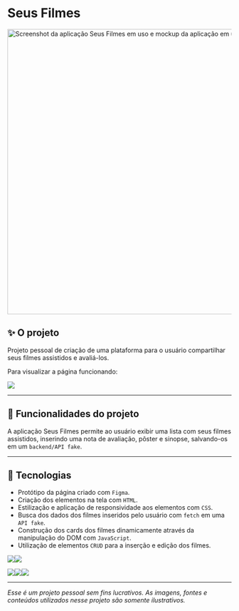 # Seus Filmes

<img width="1280" height="640" alt="Screenshot da aplicação Seus Filmes em uso e mockup da aplicação em um notebook" src="https://github.com/user-attachments/assets/0bc01810-f0dd-4ce6-86df-1e1931cd7988" />

## ✨ O projeto

Projeto pessoal de criação de uma plataforma para o usuário compartilhar seus filmes assistidos e avaliá-los.

Para visualizar a página funcionando: 

<a href="https://lucasjdantas.github.io/seus-filmes/" target="_blank"><img loading="lazy" src="https://img.shields.io/badge/GitHub%20Pages-222222?style=for-the-badge&logo=github%20Pages&logoColor=white" target="_blank"></a>

<hr>

## 🔨 Funcionalidades do projeto

A aplicação Seus Filmes permite ao usuário exibir uma lista com seus filmes assistidos, inserindo uma nota de avaliação, pôster e sinopse, salvando-os em um `backend/API fake`.

<hr>

## 🚀 Tecnologias
- Protótipo da página criado com `Figma`.
- Criação dos elementos na tela com `HTML`.
- Estilização e aplicação de responsividade aos elementos com `CSS`.
- Busca dos dados dos filmes inseridos pelo usuário com `fetch` em uma `API fake`.
- Construção dos cards dos filmes dinamicamente através da manipulação do DOM com `JavaScript`.
- Utilização de elementos `CRUD` para a inserção e edição dos filmes.

<img loading="laz" src="https://img.shields.io/badge/VSCode-0078D4?style=for-the-badge&logo=visual%20studio%20code&logoColor=white"><img loading="lazy" src="https://img.shields.io/badge/Figma-F24E1E?style=for-the-badge&logo=figma&logoColor=white">

<img loading="lazy" src="https://img.shields.io/badge/HTML5-E34F26?style=for-the-badge&logo=html5&logoColor=white"><img loading="lazy" src="https://img.shields.io/badge/CSS3-1572B6?style=for-the-badge&logo=css3&logoColor=white"><img loading="lazy" src="https://img.shields.io/badge/JavaScript-323330?style=for-the-badge&logo=javascript&logoColor=F7DF1E">

<hr>

*Esse é um projeto pessoal sem fins lucrativos. As imagens, fontes e conteúdos utilizados nesse projeto são somente ilustrativos.*


